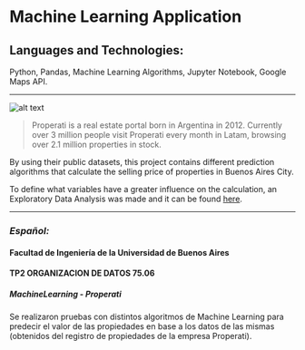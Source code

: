 # Machine Learning Application
## Languages and Technologies: 
Python, Pandas, Machine Learning Algorithms, Jupyter Notebook, Google Maps API.

---
![alt text](https://cdn-images-1.medium.com/max/1600/0*NkrhsmUQ8qWoEclN.png)
>Properati is a real estate portal born in Argentina in 2012. Currently over 3 million people visit Properati every month in Latam, browsing over 2.1 million properties in stock.

By using their public datasets, this project contains different prediction algorithms that calculate the selling price of properties in Buenos Aires City. 

To define what variables have a greater influence on the calculation, an Exploratory Data Analysis was made and it can be found [here](https://github.com/marcossch/Exploratory-Data-Analysis-Properati/blob/master/README.md).

---
### *Español:* 

#### Facultad de Ingeniería de la Universidad de Buenos Aires
#### TP2 ORGANIZACION DE DATOS 75.06

##### MachineLearning - Properati

Se realizaron pruebas con distintos algoritmos de Machine Learning para predecir el valor de las propiedades en base a los datos de las mismas (obtenidos del registro de propiedades de la empresa Properati).
